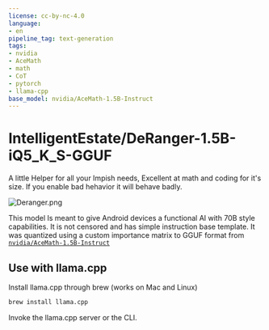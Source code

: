 ```yaml
---
license: cc-by-nc-4.0
language:
- en
pipeline_tag: text-generation
tags:
- nvidia
- AceMath
- math
- CoT
- pytorch
- llama-cpp
base_model: nvidia/AceMath-1.5B-Instruct
---
```


# IntelligentEstate/DeRanger-1.5B-iQ5_K_S-GGUF

A little Helper for all your Impish needs, Excellent at math and coding for it's size. If you enable bad hehavior it will behave badly.

![Deranger.png](https://cdn-uploads.huggingface.co/production/uploads/6593502ca2607099284523db/8VYqIdLs7eKUuBT5rbQQV.png)

This model Is meant to give Android devices a functional AI with 70B style capabilities. It is not censored and has simple instruction base template. It was quantized using a custom importance matrix to GGUF format from [`nvidia/AceMath-1.5B-Instruct`](https://huggingface.co/nvidia/AceMath-1.5B-Instruct)

## Use with llama.cpp
Install llama.cpp through brew (works on Mac and Linux)

```bash
brew install llama.cpp

```
Invoke the llama.cpp server or the CLI.